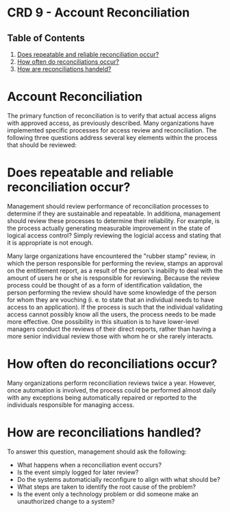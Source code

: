 # CRD 9 - Account Reconciliation

## Table of Contents

1. [Does repeatable and reliable reconciliation occur?](#does-repeatable-and-reliable-reconciliation-occur)
2. [How often do reconciliations occur?](#how-often-do-reconciliations-occur)
3. [How are reconciliations handeld?](#how-are-reconciliations-handled)

# Account Reconciliation

The primary function of reconciliation is to verify that actual access aligns with approved access, as previously described. Many organizations have implemented specific processes for access review and reconciliation. The following three questions address several key elements within the process that should be reviewed:

# Does repeatable and reliable reconciliation occur?

Management should review performance of reconciliation processes to determine if they are sustainable and repeatable. In additiona, management should review these processes to determine their reliability. For example, is the process actually generating measurable improvement in the state of logical access control? Simply reviewing the logicial access and stating that it is appropriate is not enough.

Many large organizations have encountered the "rubber stamp" review, in which the person responsible for performing the review, stamps an approval on the entitlement report, as a result of the person's inability to deal with the amount of users he or she is responsible for reviewing. Because the review process could be thought of as a form of identification validation, the person performing the review should have some knowledge of the person for whom they are vouching (i. e. to state that an individual needs to have access to an application). If the process is such that the individual validating access cannot possibly know all the users, the process needs to be made more effective. One possibility in this situation is to have lower-level managers conduct the reviews of their direct reports, rather than having a more senior individual review those with whom he or she rarely interacts.

# How often do reconciliations occur?

Many organizations perform reconciliation reviews twice a year. However, once automation is involved, the process could be performed almost daily with any exceptions being automatically repaired or reported to the individuals responsible for managing access.

# How are reconciliations handled?

To answer this question, management should ask the following:

- What happens when a reconciliation event occurs?
- Is the event simply logged for later review?
- Do the systems automaticially reconfigure to align with what should be?
- What steps are taken to identify the root cause of the problem?
- Is the event only a technology problem or did someone make an unauthorized change to a system?